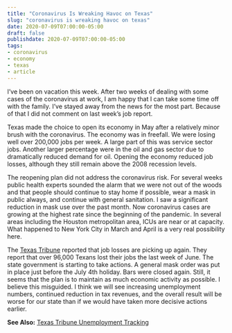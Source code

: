 ```yaml
---
title: "Coronavirus Is Wreaking Havoc on Texas"
slug: "coronavirus is wreaking havoc on texas"
date: 2020-07-09T07:00:00-05:00
draft: false
publishdate: 2020-07-09T07:00:00-05:00
tags:
- coronavirus
- economy
- texas
- article
---
```


I’ve been on vacation this week. After two weeks of dealing with some cases of the coronavirus at work, I am happy that I can take some time off with the family. I’ve stayed away from the news for the most part. Because of that I did not comment on last week’s job report. 

Texas made the choice to open its economy in May after a relatively minor brush with the coronavirus. The economy was in freefall. We were losing well over 200,000 jobs per week. A large part of this was service sector jobs. Another larger percentage were in the oil and gas sector due to dramatically reduced demand for oil. Opening the economy reduced job losses, although they still remain above the 2008 recession levels.

The reopening plan did not address the coronavirus risk. For several weeks public health experts sounded the alarm that we were not out of the woods and that people should continue to stay home if possible, wear a mask in public always, and continue with general sanitation. I saw a significant reduction in mask use over the past month. Now coronavirus cases are growing at the highest rate since the beginning of the pandemic. In several areas including the Houston metropolitan area, ICUs are near or at capacity. What happened to New York City in March and April is a very real possibility here.

The [Texas Tribune][1] reported that job losses are picking up again. They report that over 96,000 Texans lost their jobs the last week of June. The state government is starting to take actions. A general mask order was put in place just before the July 4th holiday. Bars were closed again. Still, it seems that the plan is to maintain as much economic activity as possible. I believe this misguided. I think we will see increasing unemployment numbers, continued reduction in tax revenues, and the overall result will be worse for our state than if we would have taken more decisive actions earlier. 

**See Also:** [Texas Tribune Unemployment Tracking][2]

[1]: https://www.texastribune.org/2020/07/02/texas-unemployment-claims/
[2]: https://apps.texastribune.org/features/2020/texas-unemployment/
